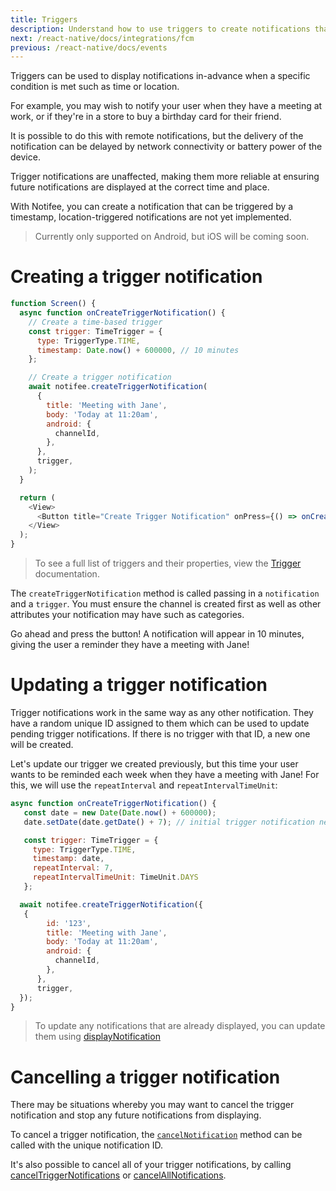 ```yaml
---
title: Triggers
description: Understand how to use triggers to create notifications that fire under specific conditions.
next: /react-native/docs/integrations/fcm
previous: /react-native/docs/events
---
```


Triggers can be used to display notifications in-advance when a specific condition is met such as time or location.

For example, you may wish to notify your user when they have a meeting at work, or if they're in a store to buy a birthday card for their friend.

<Vimeo id="triggers-example" caption="Triggers Example" />

It is possible to do this with remote notifications, but the delivery of the notification can be delayed by network connectivity or battery power of the device.

Trigger notifications are unaffected, making them more reliable at ensuring future notifications are displayed at the correct time and place.

With Notifee, you can create a notification that can be triggered by a timestamp, location-triggered notifications are not yet implemented.

> Currently only supported on Android, but iOS will be coming soon.

# Creating a trigger notification

```js
function Screen() {
  async function onCreateTriggerNotification() {
    // Create a time-based trigger
    const trigger: TimeTrigger = {
      type: TriggerType.TIME,
      timestamp: Date.now() + 600000, // 10 minutes
    };

    // Create a trigger notification
    await notifee.createTriggerNotification(
      {
        title: 'Meeting with Jane',
        body: 'Today at 11:20am',
        android: {
          channelId,
        },
      },
      trigger,
    );
  }

  return (
    <View>
      <Button title="Create Trigger Notification" onPress={() => onCreateTriggerNotification()} />
    </View>
  );
}
```

> To see a full list of triggers and their properties, view the [Trigger](/react-native/reference/trigger) documentation.

The `createTriggerNotification` method is called passing in a `notification` and a `trigger`. You must ensure the channel is created first as well as other attributes your notification may have such as categories.

Go ahead and press the button! A notification will appear in 10 minutes, giving the user a reminder they have a meeting with Jane!

# Updating a trigger notification

Trigger notifications work in the same way as any other notification. They have a random unique ID assigned to them which can be used to update pending trigger notifications. If there is no trigger with that ID, a new one will be created.

Let's update our trigger we created previously, but this time your user wants to be reminded each week when they have a meeting with Jane! For this, we will use the `repeatInterval` and `repeatIntervalTimeUnit`:

```js
async function onCreateTriggerNotification() {
   const date = new Date(Date.now() + 600000);
   date.setDate(date.getDate() + 7); // initial trigger notification next week

   const trigger: TimeTrigger = {
     type: TriggerType.TIME,
     timestamp: date,
     repeatInterval: 7,
     repeatIntervalTimeUnit: TimeUnit.DAYS
   };

  await notifee.createTriggerNotification({
   {
        id: '123',
        title: 'Meeting with Jane',
        body: 'Today at 11:20am',
        android: {
          channelId,
        },
      },
      trigger,
  });
}
```

> To update any notifications that are already displayed, you can update them using [displayNotification](/react-native/docs/displaying-a-notification)

# Cancelling a trigger notification

There may be situations whereby you may want to cancel the trigger notification and stop any future notifications from displaying.

To cancel a trigger notification, the [`cancelNotification`](/react-native/docs/displaying-a-notification#cancelling-a-notification) method can be called with the unique notification ID.

It's also possible to cancel all of your trigger notifications, by calling [cancelTriggerNotifications]('https://notifee.app/react-native/reference/canceltriggernotifications') or [cancelAllNotifications]('https://notifee.app/react-native/reference/cancelallnotifications).
